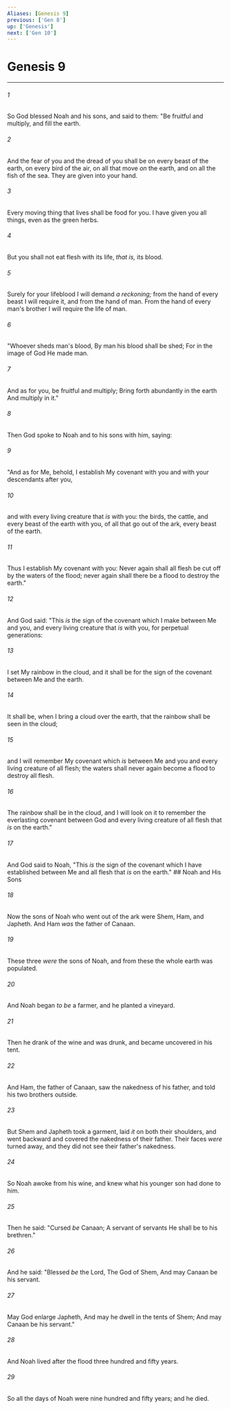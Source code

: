 ```yaml
---
Aliases: [Genesis 9]
previous: ['Gen 8']
up: ['Genesis']
next: ['Gen 10']
---
```

# Genesis 9

***


###### 1 
So God blessed Noah and his sons, and said to them: "Be fruitful and multiply, and fill the earth. 

###### 2 
And the fear of you and the dread of you shall be on every beast of the earth, on every bird of the air, on all that move _on_ the earth, and on all the fish of the sea. They are given into your hand. 

###### 3 
Every moving thing that lives shall be food for you. I have given you all things, even as the green herbs. 

###### 4 
But you shall not eat flesh with its life, _that is,_ its blood. 

###### 5 
Surely for your lifeblood I will demand _a reckoning;_ from the hand of every beast I will require it, and from the hand of man. From the hand of every man's brother I will require the life of man. 

###### 6 
"Whoever sheds man's blood, By man his blood shall be shed; For in the image of God He made man. 

###### 7 
And as for you, be fruitful and multiply; Bring forth abundantly in the earth And multiply in it." 

###### 8 
Then God spoke to Noah and to his sons with him, saying: 

###### 9 
"And as for Me, behold, I establish My covenant with you and with your descendants after you, 

###### 10 
and with every living creature that _is_ with you: the birds, the cattle, and every beast of the earth with you, of all that go out of the ark, every beast of the earth. 

###### 11 
Thus I establish My covenant with you: Never again shall all flesh be cut off by the waters of the flood; never again shall there be a flood to destroy the earth." 

###### 12 
And God said: "This _is_ the sign of the covenant which I make between Me and you, and every living creature that _is_ with you, for perpetual generations: 

###### 13 
I set My rainbow in the cloud, and it shall be for the sign of the covenant between Me and the earth. 

###### 14 
It shall be, when I bring a cloud over the earth, that the rainbow shall be seen in the cloud; 

###### 15 
and I will remember My covenant which _is_ between Me and you and every living creature of all flesh; the waters shall never again become a flood to destroy all flesh. 

###### 16 
The rainbow shall be in the cloud, and I will look on it to remember the everlasting covenant between God and every living creature of all flesh that _is_ on the earth." 

###### 17 
And God said to Noah, "This _is_ the sign of the covenant which I have established between Me and all flesh that _is_ on the earth." ## Noah and His Sons 

###### 18 
Now the sons of Noah who went out of the ark were Shem, Ham, and Japheth. And Ham _was_ the father of Canaan. 

###### 19 
These three _were_ the sons of Noah, and from these the whole earth was populated. 

###### 20 
And Noah began _to be_ a farmer, and he planted a vineyard. 

###### 21 
Then he drank of the wine and was drunk, and became uncovered in his tent. 

###### 22 
And Ham, the father of Canaan, saw the nakedness of his father, and told his two brothers outside. 

###### 23 
But Shem and Japheth took a garment, laid _it_ on both their shoulders, and went backward and covered the nakedness of their father. Their faces _were_ turned away, and they did not see their father's nakedness. 

###### 24 
So Noah awoke from his wine, and knew what his younger son had done to him. 

###### 25 
Then he said: "Cursed _be_ Canaan; A servant of servants He shall be to his brethren." 

###### 26 
And he said: "Blessed _be_ the Lord, The God of Shem, And may Canaan be his servant. 

###### 27 
May God enlarge Japheth, And may he dwell in the tents of Shem; And may Canaan be his servant." 

###### 28 
And Noah lived after the flood three hundred and fifty years. 

###### 29 
So all the days of Noah were nine hundred and fifty years; and he died.
